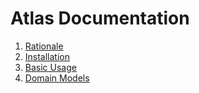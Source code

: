 # Atlas Documentation

1. [Rationale](./rationale.md)
2. [Installation](./installation.md)
3. [Basic Usage](./basic-usage.md)
4. [Domain Models](./domain.md)
